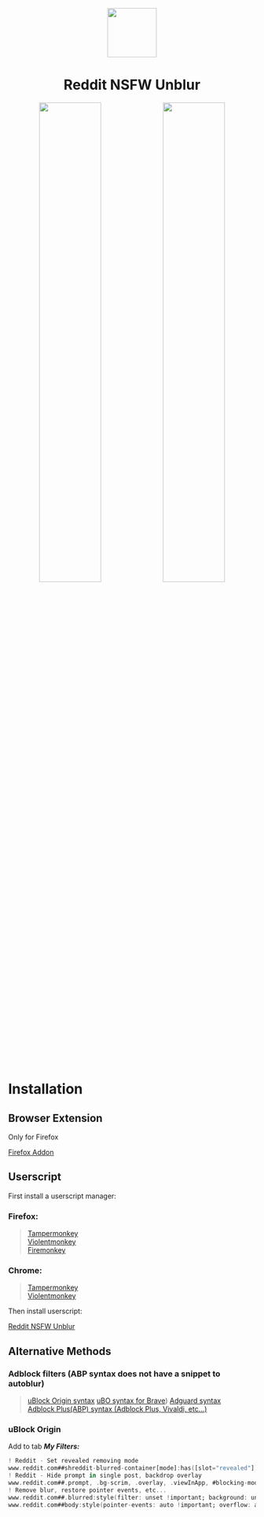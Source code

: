 <div align="center">
    <a align="center" width="100%">
        <img width="100px" src="https://raw.githubusercontent.com/zenstorage/Reddit-NSFW-Unblur/main/assets/icon.png">
    </a>
    <h1 align="center">Reddit NSFW Unblur</h1>
    <img width="50%" src="https://raw.githubusercontent.com/zenstorage/Reddit-NSFW-Unblur/main/assets/before-addon.png"><img width="50%" src="https://raw.githubusercontent.com/zenstorage/Reddit-NSFW-Unblur/main/assets/after-addon.png">
</div>

# Installation

## Browser Extension

Only for Firefox

[Firefox Addon](https://addons.mozilla.org/pt-BR/firefox/addon/reddit-nsfw-spoiler-unblur/)

## Userscript

First install a userscript manager:

### Firefox:

> [Tampermonkey](https://addons.mozilla.org/pt-BR/firefox/addon/tampermonkey/)  
> [Violentmonkey](https://addons.mozilla.org/pt-BR/firefox/addon/violentmonkey/)  
> [Firemonkey](https://addons.mozilla.org/pt-BR/firefox/addon/firemonkey/)

### Chrome:

> [Tampermonkey](https://chromewebstore.google.com/detail/tampermonkey/dhdgffkkebhmkfjojejmpbldmpobfkfo)  
> [Violentmonkey](https://chromewebstore.google.com/detail/violentmonkey/jinjaccalgkegednnccohejagnlnfdag)

Then install userscript:

[Reddit NSFW Unblur](https://greasyfork.org/scripts/485608)

Alternative Methods
-------------------

### Adblock filters (ABP syntax does not have a snippet to autoblur)

> [uBlock Origin syntax](https://raw.githubusercontent.com/zenstorage/Reddit-NSFW-Unblur/main/filters/ublock.txt) 
> [uBO syntax for Brave](https://raw.githubusercontent.com/zenstorage/Reddit-NSFW-Unblur/main/filters/brave.txt)) 
> [Adguard syntax](https://raw.githubusercontent.com/zenstorage/Reddit-NSFW-Unblur/main/filters/adguard.txt)  
> [Adblock Plus(ABP) syntax (Adblock Plus, Vivaldi, etc...)](https://raw.githubusercontent.com/zenstorage/Reddit-NSFW-Unblur/main/filters/abp.txt)

### uBlock Origin

Add to tab ***My Filters:*** 
```adb
! Reddit - Set revealed removing mode
www.reddit.com##shreddit-blurred-container[mode]:has([slot="revealed"]):remove-attr(mode)
! Reddit - Hide prompt in single post, backdrop overlay
www.reddit.com##.prompt, .bg-scrim, .overlay, .viewInApp, #blocking-modal, body > [style*="blur(4px)"]
! Remove blur, restore pointer events, etc...
www.reddit.com##.blurred:style(filter: unset !important; background: unset !important;pointer-events: unset !important;display: unset !important;)
www.reddit.com##body:style(pointer-events: auto !important; overflow: auto !important;)
```